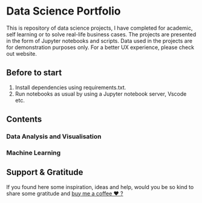 # Data Science Portfolio
This is repository of data science projects, I have completed for academic, self learning or to solve real-life business cases.
The projects are presented in the form of Jupyter notebooks and scripts. Data used in the projects are for demonstration purposes only.
For a better UX experience, please check out website.


## Before to start
1. Install dependencies using requirements.txt.
2. Run notebooks as usual by using a Jupyter notebook server, Vscode etc.

## Contents

### Data Analysis and Visualisation
### Machine Learning


## Support & Gratitude
If you found here some inspiration, ideas and help, would you be so kind to share some gratitude and [buy me a coffee ❤️ ? ](https://www.buymeacoffee.com/aggiraudau0)





